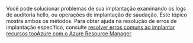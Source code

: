 Você pode solucionar problemas de sua implantação examinando os logs de auditoria hello, ou operações de implantação de saudação. Este tópico mostra ambos os métodos. Para obter ajuda na resolução de erros de implantação específico, consulte [resolver erros comuns ao implantar recursos tooAzure com o Azure Resource Manager](../articles/azure-resource-manager/resource-manager-common-deployment-errors.md).

